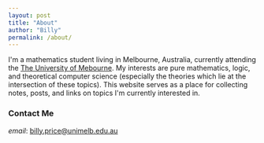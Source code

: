 ```yaml
---
layout: post
title: "About"
author: "Billy"
permalink: /about/
---
```


I'm a mathematics student living in Melbourne, Australia, currently attending the [The University of Mebourne](https://unimelb.edu.au). My interests are pure mathematics, logic, and theoretical computer science (especially the theories which lie at the intersection of these topics). This website serves as a place for collecting notes, posts, and links on topics I'm currently interested in.

### Contact Me
_email_: [billy.price@unimelb.edu.au](mailto:billy.price@unimelb.edu.au)